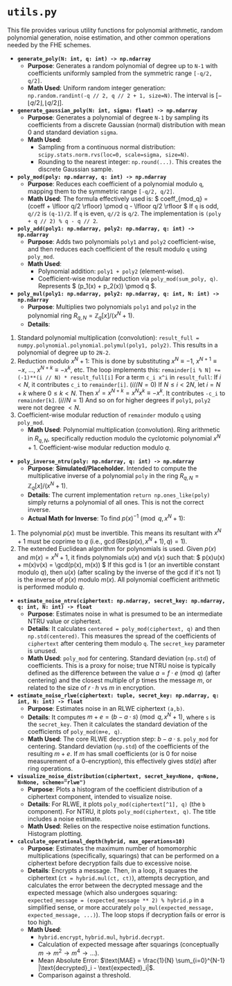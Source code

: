 # `utils.py`

This file provides various utility functions for polynomial arithmetic, random polynomial generation, noise estimation, and other common operations needed by the FHE schemes.

* **`generate_poly(N: int, q: int) -> np.ndarray`**
  * **Purpose**: Generates a random polynomial of degree up to `N-1` with coefficients uniformly sampled from the symmetric range `[-q/2, q/2]`.
  * **Math Used**: Uniform random integer generation: `np.random.randint(-q // 2, q // 2 + 1, size=N)`. The interval is $[- \lfloor q/2 \rfloor, \lfloor q/2 \rfloor]$.
* **`generate_gaussian_poly(N: int, sigma: float) -> np.ndarray`**
  * **Purpose**: Generates a polynomial of degree `N-1` by sampling its coefficients from a discrete Gaussian (normal) distribution with mean 0 and standard deviation `sigma`.
  * **Math Used**:
    * Sampling from a continuous normal distribution: `scipy.stats.norm.rvs(loc=0, scale=sigma, size=N)`.
    * Rounding to the nearest integer: `np.round(...)`. This creates the discrete Gaussian sample.
* **`poly_mod(poly: np.ndarray, q: int) -> np.ndarray`**
  * **Purpose**: Reduces each coefficient of a polynomial modulo `q`, mapping them to the symmetric range `[-q/2, q/2]`.
  * **Math Used**: The formula effectively used is:
\$ coeff_{mod_q} = (coeff + \lfloor q/2 \rfloor) \pmod q - \lfloor q/2 \rfloor \$
If `q` is odd, `q//2` is `(q-1)/2`. If `q` is even, `q//2` is `q/2`.
The implementation is `(poly + q // 2) % q - q // 2`.
* **`poly_add(poly1: np.ndarray, poly2: np.ndarray, q: int) -> np.ndarray`**
  * **Purpose**: Adds two polynomials `poly1` and `poly2` coefficient-wise, and then reduces each coefficient of the result modulo `q` using `poly_mod`.
  * **Math Used**:
    * Polynomial addition: `poly1 + poly2` (element-wise).
    * Coefficient-wise modular reduction via `poly_mod(sum_poly, q)`. Represents \$ (p_1(x) + p_2(x)) \pmod q \$.
* **`poly_mul(poly1: np.ndarray, poly2: np.ndarray, q: int, N: int) -> np.ndarray`**
  * **Purpose**: Multiplies two polynomials `poly1` and `poly2` in the polynomial ring $R_{q,N} = \mathbb{Z}_q[x]/(x^N+1)$.
  * **Details**:

1. Standard polynomial multiplication (convolution): `result_full = numpy.polynomial.polynomial.polymul(poly1, poly2)`. This results in a polynomial of degree up to `2N-2`.
2. Reduction modulo $x^N+1$: This is done by substituting $x^N \equiv -1$, $x^{N+1} \equiv -x$, ..., $x^{N+k} \equiv -x^k$, etc. The loop implements this:
`remainder[i % N] += (-1)**(i // N) * result_full[i]`
For a term `c_i x^i` in `result_full`:
If $i < N$, it contributes `c_i` to `remainder[i]`. ($i // N = 0$)
If $N \le i < 2N$, let $i = N+k$ where $0 \le k < N$. Then $x^i = x^{N+k} = x^N x^k \equiv -x^k$. It contributes `-c_i` to `remainder[k]`. ($i // N = 1$)
And so on for higher degrees if `poly1`, `poly2` were not degree $<N$.
3. Coefficient-wise modular reduction of `remainder` modulo `q` using `poly_mod`.
    * **Math Used**: Polynomial multiplication (convolution). Ring arithmetic in $R_{q,N}$, specifically reduction modulo the cyclotomic polynomial $x^N+1$. Coefficient-wise modular reduction modulo $q$.

* **`poly_inverse_ntru(poly: np.ndarray, q: int) -> np.ndarray`**
  * **Purpose**: **Simulated/Placeholder.** Intended to compute the multiplicative inverse of a polynomial `poly` in the ring $R_{q,N} = \mathbb{Z}_q[x]/(x^N+1)$.
  * **Details**: The current implementation `return np.ones_like(poly)` simply returns a polynomial of all ones. This is not the correct inverse.
  * **Actual Math for Inverse**: To find $p(x)^{-1} \pmod{q, x^N+1}$:

1. The polynomial $p(x)$ must be invertible. This means its resultant with $x^N+1$ must be coprime to $q$ (i.e., $\gcd(\text{Res}(p(x), x^N+1), q) = 1$).
2. The extended Euclidean algorithm for polynomials is used. Given $p(x)$ and $m(x) = x^N+1$, it finds polynomials $u(x)$ and $v(x)$ such that:
\$ p(x)u(x) + m(x)v(x) = \gcd(p(x), m(x)) \$
If this gcd is 1 (or an invertible constant modulo $q$), then $u(x)$ (after scaling by the inverse of the gcd if it's not 1) is the inverse of $p(x)$ modulo $m(x)$. All polynomial coefficient arithmetic is performed modulo $q$.

* **`estimate_noise_ntru(ciphertext: np.ndarray, secret_key: np.ndarray, q: int, N: int) -> float`**
  * **Purpose**: Estimates noise in what is presumed to be an intermediate NTRU value or ciphertext.
  * **Details**: It calculates `centered = poly_mod(ciphertext, q)` and then `np.std(centered)`. This measures the spread of the coefficients of `ciphertext` after centering them modulo `q`. The `secret_key` parameter is unused.
  * **Math Used**: `poly_mod` for centering. Standard deviation (`np.std`) of coefficients. This is a proxy for noise; true NTRU noise is typically defined as the difference between the value $a = f \cdot e \pmod q$ (after centering) and the closest multiple of $p$ times the message $m$, or related to the size of $r \cdot h$ vs $m$ in encryption.
* **`estimate_noise_rlwe(ciphertext: tuple, secret_key: np.ndarray, q: int, N: int) -> float`**
  * **Purpose**: Estimates noise in an RLWE ciphertext `(a,b)`.
  * **Details**: It computes $m+e = (b - a \cdot s) \pmod{q, x^N+1}$, where `s` is the `secret_key`. Then it calculates the standard deviation of the coefficients of `poly_mod(m+e, q)`.
  * **Math Used**: The core RLWE decryption step: $b - a \cdot s$. `poly_mod` for centering. Standard deviation (`np.std`) of the coefficients of the resulting $m+e$. If $m$ has small coefficients (or is 0 for noise measurement of a 0-encryption), this effectively gives $\text{std}(e)$ after ring operations.
* **`visualize_noise_distribution(ciphertext, secret_key=None, q=None, N=None, scheme="rlwe")`**
  * **Purpose**: Plots a histogram of the coefficient distribution of a ciphertext component, intended to visualize noise.
  * **Details**: For RLWE, it plots `poly_mod(ciphertext[^1], q)` (the `b` component). For NTRU, it plots `poly_mod(ciphertext, q)`. The title includes a noise estimate.
  * **Math Used**: Relies on the respective noise estimation functions. Histogram plotting.
* **`calculate_operational_depth(hybrid, max_operations=10)`**
  * **Purpose**: Estimates the maximum number of homomorphic multiplications (specifically, squarings) that can be performed on a ciphertext before decryption fails due to excessive noise.
  * **Details**: Encrypts a message. Then, in a loop, it squares the ciphertext (`ct = hybrid.mul(ct, ct)`), attempts decryption, and calculates the error between the decrypted message and the expected message (which also undergoes squaring: `expected_message = (expected_message ** 2) % hybrid.p` in a simplified sense, or more accurately `poly_mul(expected_message, expected_message, ...)`). The loop stops if decryption fails or error is too high.
  * **Math Used**:
    * `hybrid.encrypt`, `hybrid.mul`, `hybrid.decrypt`.
    * Calculation of expected message after squarings (conceptually $m \to m^2 \to m^4 \to \dots$).
    * Mean Absolute Error: $\text{MAE} = \frac{1}{N} \sum_{i=0}^{N-1} |\text{decrypted}_i - \text{expected}_i|$.
    * Comparison against a threshold.
